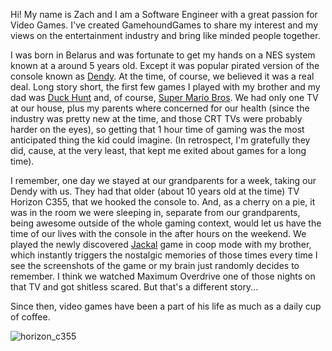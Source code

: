 Hi! My name is Zach and I am a Software Engineer with a great passion for Video Games. I've created GamehoundGames to share my interest and my views on the entertainment industry and bring like minded people together. 

I was born in Belarus and was fortunate to get my hands on a NES system known at a around 5 years old. Except it was popular pirated version of the console known as [Dendy](https://en.wikipedia.org/wiki/Dendy_(console)). At the time, of course, we believed it was a real deal. Long story short, the first few games I played with my brother and my dad was [Duck Hunt](https://en.wikipedia.org/wiki/Duck_Hunt) and, of course, [Super Mario Bros](https://en.wikipedia.org/wiki/Super_Mario_Bros.). We had only one TV at our house, plus my parents where concerned for our health (since the industry was pretty new at the time, and those CRT TVs were probably harder on the eyes), so getting that 1 hour time of gaming was the most anticipated thing the kid could imagine. (In retrospect, I'm gratefully they did, cause, at the very least, that kept me exited about games for a long time).

I remember, one day we stayed at our grandparents for a week, taking our Dendy with us. They had that older (about 10 years old at the time) TV Horizon C355, that we hooked the console to. And, as a cherry on a pie, it was in the room we were sleeping in, separate from our grandparents, being awesome outside of the whole gaming context, would let us have the time of our lives with the console in the after hours on the weekend. We played the newly discovered [Jackal](https://en.wikipedia.org/wiki/Jackal_(video_game)) game in coop mode with my brother, which instantly triggers the nostalgic memories of those times every time I see the screenshots of the game or my brain just randomly decides to remember. I think we watched Maximum Overdrive one of those nights on that TV and got shitless scared. But that's a different story...

Since then, video games have been a part of his life as much as a daily cup of coffee. 

![horizon_c355](https://user-images.githubusercontent.com/8963337/115820566-53cd2880-a3be-11eb-9e62-b7be89eb87ca.jpg)

